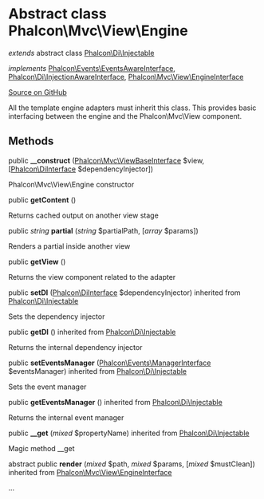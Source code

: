 # Abstract class **Phalcon\\Mvc\\View\\Engine**

*extends* abstract class [Phalcon\Di\Injectable](/en/3.1/api/Phalcon_Di_Injectable)

*implements* [Phalcon\Events\EventsAwareInterface](/en/3.1/api/Phalcon_Events_EventsAwareInterface), [Phalcon\Di\InjectionAwareInterface](/en/3.1/api/Phalcon_Di_InjectionAwareInterface), [Phalcon\Mvc\View\EngineInterface](/en/3.1/api/Phalcon_Mvc_View_EngineInterface)

<a href="https://github.com/phalcon/cphalcon/blob/master/phalcon/mvc/view/engine.zep" class="btn btn-default btn-sm">Source on GitHub</a>

All the template engine adapters must inherit this class. This provides
basic interfacing between the engine and the Phalcon\\Mvc\\View component.


## Methods
public  **__construct** ([Phalcon\Mvc\ViewBaseInterface](/en/3.1/api/Phalcon_Mvc_ViewBaseInterface) $view, [[Phalcon\DiInterface](/en/3.1/api/Phalcon_DiInterface) $dependencyInjector])

Phalcon\\Mvc\\View\\Engine constructor



public  **getContent** ()

Returns cached output on another view stage



public *string* **partial** (*string* $partialPath, [*array* $params])

Renders a partial inside another view



public  **getView** ()

Returns the view component related to the adapter



public  **setDI** ([Phalcon\DiInterface](/en/3.1/api/Phalcon_DiInterface) $dependencyInjector) inherited from [Phalcon\Di\Injectable](/en/3.1/api/Phalcon_Di_Injectable)

Sets the dependency injector



public  **getDI** () inherited from [Phalcon\Di\Injectable](/en/3.1/api/Phalcon_Di_Injectable)

Returns the internal dependency injector



public  **setEventsManager** ([Phalcon\Events\ManagerInterface](/en/3.1/api/Phalcon_Events_ManagerInterface) $eventsManager) inherited from [Phalcon\Di\Injectable](/en/3.1/api/Phalcon_Di_Injectable)

Sets the event manager



public  **getEventsManager** () inherited from [Phalcon\Di\Injectable](/en/3.1/api/Phalcon_Di_Injectable)

Returns the internal event manager



public  **__get** (*mixed* $propertyName) inherited from [Phalcon\Di\Injectable](/en/3.1/api/Phalcon_Di_Injectable)

Magic method __get



abstract public  **render** (*mixed* $path, *mixed* $params, [*mixed* $mustClean]) inherited from [Phalcon\Mvc\View\EngineInterface](/en/3.1/api/Phalcon_Mvc_View_EngineInterface)

...


